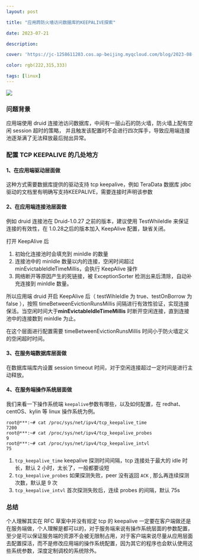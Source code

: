 ```yaml
---
layout: post

title: "应用跨防火墙访问数据库的KEEPALIVE探索"

date: 2023-07-21 

description:  

cover: 'https://jc-1258611203.cos.ap-beijing.myqcloud.com/blog/2023-08-22-%E6%88%AA%E5%B1%8F2023-08-22%2015.43.01.png'

color: rgb(222,315,333)

tags: [linux]
---
```


![](https://jc-1258611203.cos.ap-beijing.myqcloud.com/blog/2023-08-22-%E6%88%AA%E5%B1%8F2023-08-22%2015.43.01.png)

### 问题背景

应用端使用 druid 连接池访问数据库，中间有一层山石的防火墙，防火墙上配有空闲 session 超时的策略， 并且触发该配置时不会进行四次挥手，导致应用端连接池逐渐满了无法释放最后抛出异常。

### 配置 TCP KEEPALIVE 的几处地方

#### 1、在应用端驱动层面做

这种方式需要数据库提供的驱动支持 tcp keepalive，例如 TeraData 数据库 jdbc 驱动的文档里有明确写支持KEEPALIVE，需要连接时声明该参数

#### 2、在应用端连接池层面做

例如 druid 连接池在 Druid-1.0.27 之前的版本，建议使用 TestWhileIdle 来保证连接的有效性，在 1.0.28之后的版本加入 KeepAlive 配置，缺省关闭。

打开 KeepAlive 后

1. 初始化连接池时会填充到 minIdle 的数量
2. 连接池中的 minIdle 数量以内的连接，空闲时间超过 minEvictableIdleTimeMillis，会执行 KeepAlive 操作
3. 网络断开等原因产生的死链接，被 ExceptionSorter 检测出来后清除，自动补充连接到 minIdle 数量。

所以应用端 druid 开启 KeepAlive 后（ testWihleIdle 为 true、testOnBorrow 为 false ），按照 timeBetweenEvictionRunsMillis 间隔进行有效性验证，实现连接保活。当空闲时间大于**minEvictableIdleTimeMillis** 时断开空闲连接，直到连接池中的连接数到 minIdle 为止。

在这个层面进行配置需要 timeBetweenEvictionRunsMillis 时间小于防火墙定义的空闲超时时间。

#### 3、在服务端数据库层面做

在数据库端库内设置 session timeout 时间，对于空闲连接超过一定时间是进行主动释放。

#### 4、在服务端操作系统层面做

我们来看一下操作系统端 `keepalive`参数有哪些，以及如何配置，在 redhat、centOS、kylin 等 linux 操作系统为例。

```shell
root@***:~# cat /proc/sys/net/ipv4/tcp_keepalive_time
7200
root@***:~# cat /proc/sys/net/ipv4/tcp_keepalive_probes
9
root@***:~# cat /proc/sys/net/ipv4/tcp_keepalive_intvl
75
```

1. `tcp_keepalive_time`
   keepalive 探测时间间隔，tcp 连接处于最大的 idle 时长，默认 2 小时，太长了，一般都要设短
2. `tcp_keepalive_probes`
   如果探测失败，peer 没有返回 `ACK`
   , 那么再连续探测次数，默认是 9 次
3. `tcp_keepalive_intvl`
   首次探测失败后，连续 probes 的间隔，默认 75s

### 总结

个人理解其实在 RFC 草案中并没有规定 tcp 的 keepalive 一定要在客户端做还是在服务端做，个人理解是都可以的，对于服务端来说有操作系统层面的参数配置，至少是可以保证服务端的资源不会被无限制占用，对于客户端来说尽量从应用层面去配置探活，而不是修改应用端的操作系统配置，因为其它的程序也会默认使用这些系统参数，深度定制调校的系统除外。




